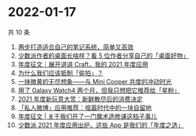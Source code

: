 # 2022-01-17

共 10 条

<!-- BEGIN -->
<!-- 最后更新时间 Mon Jan 17 2022 02:22:19 GMT+0800 (China Standard Time) -->
1. [两步打造适合自己的笔记系统，简单又高效](https://sspai.com/post/70841)
2. [少数派作者的桌面长啥样？看 5 位作者分享自己的「桌面好物」](https://sspai.com/post/70809)
3. [年度征文｜展开讲讲 Craft，我的 2021 年度应用](https://sspai.com/post/70778)
4. [为什么我们应该抵制「偷拍」？](https://sspai.com/post/70755)
5. [一抹微黄的无尽想象——与 Mini Cooper 共度的冲动时光](https://sspai.com/post/65185)
6. [用了 Galaxy Watch4 两个月，但我只想把它推荐给「星粉」](https://sspai.com/post/70741)
7. [2021 年度新玩意大赏：新鲜散尽后的消费决定](https://sspai.com/post/70695)
8. [「私人微博」应用推荐：喧嚣时代中的一块自留地](https://sspai.com/post/70739)
9. [年度征文 | 关于我们开了一门魔术选修课这档子事儿](https://sspai.com/post/70626)
10. [少数派 2021 年度应用出炉，这些 App 是我们的「年度之选」](https://sspai.com/post/70710)
<!-- END -->

